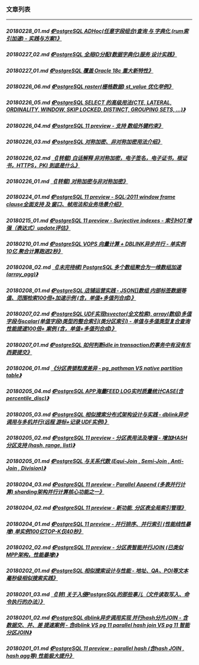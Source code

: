 ### 文章列表  
----  
##### 20180228_01.md   [《PostgreSQL ADHoc(任意字段组合)查询 与 字典化 (rum索引加速) - 实践与方案1》](20180228_01.md)  
##### 20180227_02.md   [《PostgreSQL 全局ID分配(数据字典化)服务 设计实践》](20180227_02.md)  
##### 20180227_01.md   [《PostgreSQL 覆盖 Oracle 18c 重大新特性》](20180227_01.md)  
##### 20180226_06.md   [《PostgreSQL raster(栅格数据) st_value 优化举例》](20180226_06.md)  
##### 20180226_05.md   [《PostgreSQL SELECT 的高级用法(CTE, LATERAL, ORDINALITY, WINDOW, SKIP LOCKED, DISTINCT, GROUPING SETS, ...)》](20180226_05.md)  
##### 20180226_04.md   [《PostgreSQL 11 preview - 支持 数组外键约束》](20180226_04.md)  
##### 20180226_03.md   [《PostgreSQL 对称加密、非对称加密用法介绍》](20180226_03.md)  
##### 20180226_02.md   [《[转载] 白话解释 非对称加密，电子签名，电子证书，根证书，HTTPS，PKI 到底是什么》](20180226_02.md)  
##### 20180226_01.md   [《[转载] 对称加密与非对称加密》](20180226_01.md)  
##### 20180224_01.md   [《PostgreSQL 11 preview - SQL:2011 window frame clause全面支持 及 窗口、帧用法和业务场景介绍》](20180224_01.md)  
##### 20180215_01.md   [《PostgreSQL 11 preview - Surjective indexes - 索引HOT增强（表达式）update评估》](20180215_01.md)  
##### 20180210_01.md   [《PostgreSQL VOPS 向量计算 + DBLINK异步并行 - 单实例 10亿 聚合计算跑进2秒》](20180210_01.md)  
##### 20180208_02.md   [《[未完待续] PostgreSQL 多个数组聚合为一维数组加速(array_agg)》](20180208_02.md)  
##### 20180208_01.md   [《PostgreSQL 店铺运营实践 - JSON[]数组 内部标签数据等值、范围检索100倍+加速示例 (含，单值+多值列合成)》](20180208_01.md)  
##### 20180207_02.md   [《PostgreSQL UDF实现tsvector(全文检索), array(数组)多值字段与scalar(单值字段)类型的整合索引(类分区索引) - 单值与多值类型复合查询性能提速100倍+ 案例 (含，单值+多值列合成)》](20180207_02.md)  
##### 20180207_01.md   [《PostgreSQL 如何判断idle in transaction的事务中有没有东西要提交》](20180207_01.md)  
##### 20180206_01.md   [《分区表锁粒度差异 - pg_pathman VS native partition table》](20180206_01.md)  
##### 20180205_04.md   [《PostgreSQL APP海量FEED LOG实时质量统计CASE(含percentile_disc)》](20180205_04.md)  
##### 20180205_03.md   [《PostgreSQL 相似搜索分布式架构设计与实践 - dblink异步调用与多机并行(远程 游标+记录 UDF实例)》](20180205_03.md)  
##### 20180205_02.md   [《PostgreSQL 11 preview - 分区表用法及增强 - 增加HASH分区支持 (hash, range, list)》](20180205_02.md)  
##### 20180205_01.md   [《PostgreSQL 与关系代数 (Equi-Join , Semi-Join , Anti-Join , Division)》](20180205_01.md)  
##### 20180204_03.md   [《PostgreSQL 11 preview - Parallel Append (多表并行计算) sharding架构并行计算核心功能之一》](20180204_03.md)  
##### 20180204_02.md   [《PostgreSQL 11 preview - 新功能, 分区表全局索引管理》](20180204_02.md)  
##### 20180204_01.md   [《PostgreSQL 11 preview - 并行排序、并行索引 (性能线性暴增) 单实例100亿TOP-K仅40秒》](20180204_01.md)  
##### 20180202_02.md   [《PostgreSQL 11 preview - 分区表智能并行JOIN (已类似MPP架构，性能暴增)》](20180202_02.md)  
##### 20180202_01.md   [《PostgreSQL 相似搜索设计与性能 - 地址、QA、POI等文本 毫秒级相似搜索实践》](20180202_01.md)  
##### 20180201_03.md   [《[转] 关于入侵PostgreSQL的那些事儿（文件读取写入、命令执行的办法）》](20180201_03.md)  
##### 20180201_02.md   [《PostgreSQL dblink异步调用实现 并行hash分片JOIN - 含数据交、并、差 提速案例 - 含dblink VS pg 11 parallel hash join VS pg 11 智能分区JOIN》](20180201_02.md)  
##### 20180201_01.md   [《PostgreSQL 11 preview - parallel hash (含hash JOIN , hash agg等) 性能极大提升》](20180201_01.md)  
